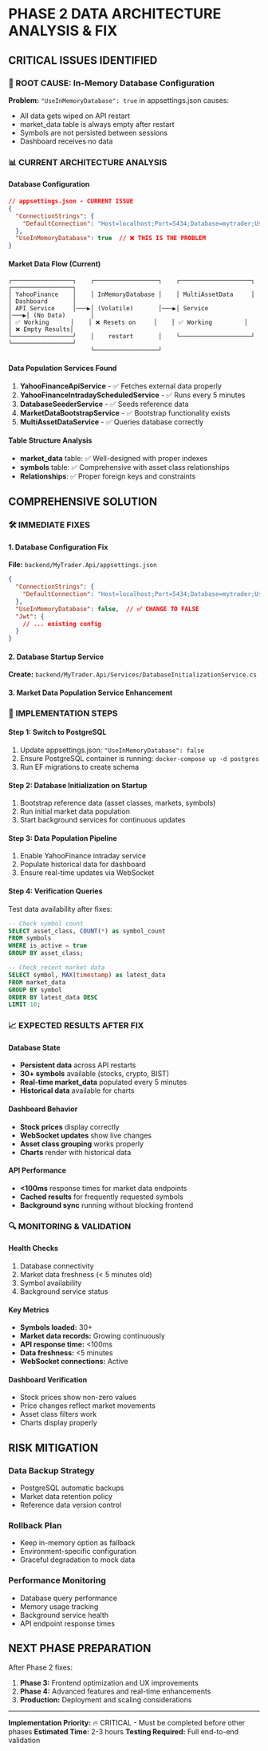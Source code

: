 # PHASE 2 DATA ARCHITECTURE ANALYSIS & FIX

## CRITICAL ISSUES IDENTIFIED

### 🚨 ROOT CAUSE: In-Memory Database Configuration
**Problem:** `"UseInMemoryDatabase": true` in appsettings.json causes:
- All data gets wiped on API restart
- market_data table is always empty after restart
- Symbols are not persisted between sessions
- Dashboard receives no data

### 📊 CURRENT ARCHITECTURE ANALYSIS

#### Database Configuration
```json
// appsettings.json - CURRENT ISSUE
{
  "ConnectionStrings": {
    "DefaultConnection": "Host=localhost;Port=5434;Database=mytrader;Username=postgres;Password=password"
  },
  "UseInMemoryDatabase": true  // ❌ THIS IS THE PROBLEM
}
```

#### Market Data Flow (Current)
```
┌─────────────────┐    ┌──────────────────┐    ┌────────────────────┐    ┌─────────────────┐
│ YahooFinance    │    │ InMemoryDatabase │    │ MultiAssetData     │    │ Dashboard       │
│ API Service     │───▶│ (Volatile)       │───▶│ Service            │───▶│ (No Data)       │
│ ✅ Working      │    │ ❌ Resets on     │    │ ✅ Working         │    │ ❌ Empty Results│
└─────────────────┘    │    restart       │    └────────────────────┘    └─────────────────┘
                       └──────────────────┘
```

#### Data Population Services Found
1. **YahooFinanceApiService** - ✅ Fetches external data properly
2. **YahooFinanceIntradayScheduledService** - ✅ Runs every 5 minutes
3. **DatabaseSeederService** - ✅ Seeds reference data
4. **MarketDataBootstrapService** - ✅ Bootstrap functionality exists
5. **MultiAssetDataService** - ✅ Queries database correctly

#### Table Structure Analysis
- **market_data** table: ✅ Well-designed with proper indexes
- **symbols** table: ✅ Comprehensive with asset class relationships
- **Relationships**: ✅ Proper foreign keys and constraints

## COMPREHENSIVE SOLUTION

### 🛠️ IMMEDIATE FIXES

#### 1. Database Configuration Fix
**File:** `backend/MyTrader.Api/appsettings.json`
```json
{
  "ConnectionStrings": {
    "DefaultConnection": "Host=localhost;Port=5434;Database=mytrader;Username=postgres;Password=password"
  },
  "UseInMemoryDatabase": false,  // ✅ CHANGE TO FALSE
  "Jwt": {
    // ... existing config
  }
}
```

#### 2. Database Startup Service
**Create:** `backend/MyTrader.Api/Services/DatabaseInitializationService.cs`

#### 3. Market Data Population Service Enhancement

### 🔧 IMPLEMENTATION STEPS

#### Step 1: Switch to PostgreSQL
1. Update appsettings.json: `"UseInMemoryDatabase": false`
2. Ensure PostgreSQL container is running: `docker-compose up -d postgres`
3. Run EF migrations to create schema

#### Step 2: Database Initialization on Startup
1. Bootstrap reference data (asset classes, markets, symbols)
2. Run initial market data population
3. Start background services for continuous updates

#### Step 3: Data Population Pipeline
1. Enable YahooFinance intraday service
2. Populate historical data for dashboard
3. Ensure real-time updates via WebSocket

#### Step 4: Verification Queries
Test data availability after fixes:
```sql
-- Check symbol count
SELECT asset_class, COUNT(*) as symbol_count
FROM symbols
WHERE is_active = true
GROUP BY asset_class;

-- Check recent market data
SELECT symbol, MAX(timestamp) as latest_data
FROM market_data
GROUP BY symbol
ORDER BY latest_data DESC
LIMIT 10;
```

### 📈 EXPECTED RESULTS AFTER FIX

#### Database State
- **Persistent data** across API restarts
- **30+ symbols** available (stocks, crypto, BIST)
- **Real-time market_data** populated every 5 minutes
- **Historical data** available for charts

#### Dashboard Behavior
- **Stock prices** display correctly
- **WebSocket updates** show live changes
- **Asset class grouping** works properly
- **Charts** render with historical data

#### API Performance
- **<100ms** response times for market data endpoints
- **Cached results** for frequently requested symbols
- **Background sync** running without blocking frontend

### 🔍 MONITORING & VALIDATION

#### Health Checks
1. Database connectivity
2. Market data freshness (< 5 minutes old)
3. Symbol availability
4. Background service status

#### Key Metrics
- **Symbols loaded:** 30+
- **Market data records:** Growing continuously
- **API response time:** <100ms
- **Data freshness:** <5 minutes
- **WebSocket connections:** Active

#### Dashboard Verification
- Stock prices show non-zero values
- Price changes reflect market movements
- Asset class filters work
- Charts display properly

## RISK MITIGATION

### Data Backup Strategy
- PostgreSQL automatic backups
- Market data retention policy
- Reference data version control

### Rollback Plan
- Keep in-memory option as fallback
- Environment-specific configuration
- Graceful degradation to mock data

### Performance Monitoring
- Database query performance
- Memory usage tracking
- Background service health
- API endpoint response times

## NEXT PHASE PREPARATION

After Phase 2 fixes:
1. **Phase 3:** Frontend optimization and UX improvements
2. **Phase 4:** Advanced features and real-time enhancements
3. **Production:** Deployment and scaling considerations

---

**Implementation Priority:** 🔥 CRITICAL - Must be completed before other phases
**Estimated Time:** 2-3 hours
**Testing Required:** Full end-to-end validation